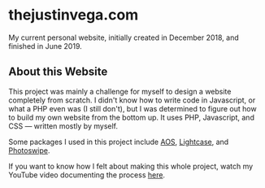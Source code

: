 # thejustinvega.com
My current personal website, initially created in December 2018, and finished in June 2019.

About this Website
---
This project was mainly a challenge for myself to design a website completely from scratch. I didn't know how to write code in Javascript, or what a PHP even was (I still don't), but I was determined to figure out how to build my own website from the bottom up. It uses PHP, Javascript, and CSS — written mostly by myself.

Some packages I used in this project include [AOS](https://michalsnik.github.io/aos/), [Lightcase](https://cornel.bopp-art.com/lightcase/), and [Photoswipe](https://photoswipe.com/).

If you want to know how I felt about making this whole project, watch my YouTube video documenting the process [here](https://www.youtube.com/watch?v=_9kFJgJnLXA&t=8s).
